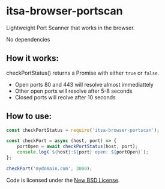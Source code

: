 # itsa-browser-portscan

Lightweight Port Scanner that works in the browser.

No dependencies

## How it works:

checkPortStatus() returns a Promise with either `true` or `false`.

* Open ports 80 and 443 will resolve almost immediattely
* Other open ports will resolve after 5-8 seconds
* Closed ports will reolve after 10 seconds


## How to use:

```js
const checkPortStatus = require('itsa-browser-portscan');

const checkPort = async (host, port) => {
    portOpen = await checkPortStatus(host, port);
    console.log(`${host}:${port} open: ${portOpen}`);
};

checkPort('mydomain.com', 3000);
```

Code is licensed under the [New BSD License](http://choosealicense.com/licenses/bsd-3-clause/).